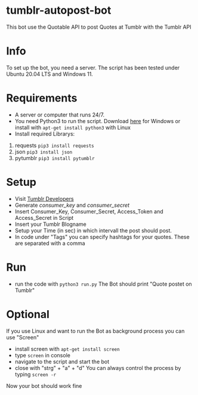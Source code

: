 # tumblr-autopost-bot
This bot use the Quotable API to post Quotes at Tumblr with the Tumblr API

# Info
To set up the bot, you need a server. The script has been tested under Ubuntu 20.04 LTS and Windows 11.

# Requirements
- A server or computer that runs 24/7.
- You need Python3 to run the script. Download [here](https://www.python.org/downloads/) for Windows or install with `apt-get install python3` with Linux
- Install required Librarys: 
1. requests `pip3 install requests`
2. json `pip3 install json`
3. pytumblr `pip3 install pytumblr`

# Setup
- Visit [Tumblr Developers](https://api.tumblr.com/console/calls/user/info)
- Generate _consumer_key_ and _consumer_secret_ 
- Insert Consumer_Key, Consumer_Secret, Access_Token and Access_Secret in Script
- Insert your Tumblr Blogname
- Setup your Time (in sec) in which intervall the post should post.
- In code under "Tags" you can specify hashtags for your quotes. These are separated with a comma

# Run
- run the code with `python3 run.py`
The Bot should print "Quote postet on Tumblr"

# Optional
If you use Linux and want to run the Bot as background process you can use "Screen"
- install screen with `apt-get install screen`
- type `screen` in console
- navigate to the script and start the bot
- close with "strg" + "a" + "d"
You can always control the process by typing `screen -r`

Now your bot should work fine

